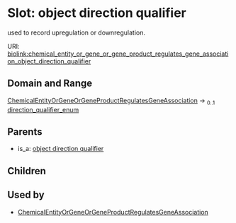 
# Slot: object direction qualifier


used to record upregulation or downregulation.

URI: [biolink:chemical_entity_or_gene_or_gene_product_regulates_gene_association_object_direction_qualifier](https://w3id.org/biolink/vocab/chemical_entity_or_gene_or_gene_product_regulates_gene_association_object_direction_qualifier)


## Domain and Range

[ChemicalEntityOrGeneOrGeneProductRegulatesGeneAssociation](ChemicalEntityOrGeneOrGeneProductRegulatesGeneAssociation.md) &#8594;  <sub>0..1</sub> [direction_qualifier_enum](direction_qualifier_enum.md)

## Parents

 *  is_a: [object direction qualifier](object_direction_qualifier.md)

## Children


## Used by

 * [ChemicalEntityOrGeneOrGeneProductRegulatesGeneAssociation](ChemicalEntityOrGeneOrGeneProductRegulatesGeneAssociation.md)
